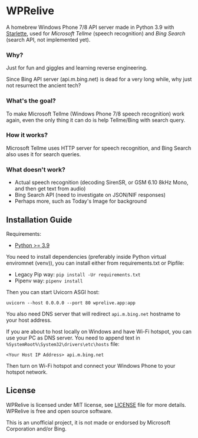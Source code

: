 # WPRelive

A homebrew Windows Phone 7/8 API server made in Python 3.9 with [Starlette](https://www.starlette.io/),
used for *Microsoft Tellme* (speech recognition) and *Bing Search* (search API, not implemented yet).

### Why?

Just for fun and giggles and learning reverse engineering.

Since Bing API server (api.m.bing.net) is dead for a very long while, why just not resurrect the ancient tech?

### What's the goal?

To make Microsoft Tellme (Windows Phone 7/8 speech recognition) work again, even the only thing it can do is
help Tellme/Bing with search query.

### How it works?

Microsoft Tellme uses HTTP server for speech recognition, and Bing Search also uses it for search queries.

### What doesn't work?

- Actual speech recognition (decoding SirenSR, or GSM 6.10 8kHz Mono, and then get text from audio)
- Bing Search API (need to investigate on JSON/NIF responses)
- Perhaps more, such as Today's Image for background

## Installation Guide

Requirements:
- [Python >= 3.9](https://www.python.org/downloads/)

You need to install dependencies (preferably inside Python virtual enviromnet (venv)),
you can install either from requirements.txt or Pipfile:
- Legacy Pip way: `pip install -Ur requirements.txt`
- Pipenv way: `pipenv install`

Then you can start Uvicorn ASGI host:
```
uvicorn --host 0.0.0.0 --port 80 wprelive.app:app
```

You also need DNS server that will redirect `api.m.bing.net` hostname to your host address.

If you are about to host locally on Windows and have Wi-Fi hotspot, you can use your PC as DNS server.
You need to append text in `%SystemRoot%\System32\drivers\etc\hosts` file:
```
<Your Host IP Address> api.m.bing.net
```
Then turn on Wi-Fi hotspot and connect your Windows Phone to your hotspot network.

## License

WPRelive is licensed under MIT license, see [LICENSE](LICENSE) file for more details.
WPRelive is free and open source software.

This is an unofficial project, it is not made or endorsed by Microsoft Corporation and/or Bing.
